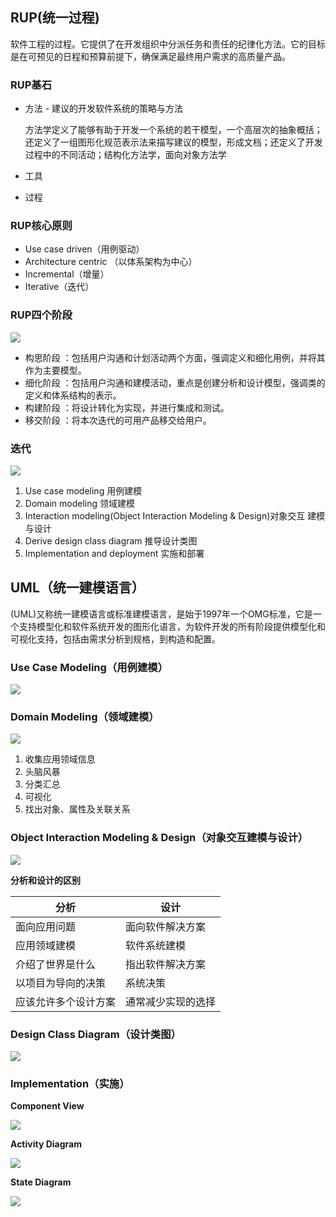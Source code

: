 
## RUP(统一过程)

软件工程的过程。它提供了在开发组织中分派任务和责任的纪律化方法。它的目标是在可预见的日程和预算前提下，确保满足最终用户需求的高质量产品。


### RUP基石

* 方法 - 建议的开发软件系统的策略与方法

   方法学定义了能够有助于开发一个系统的若干模型，一个高层次的抽象概括；还定义了一组图形化规范表示法来描写建议的模型，形成文档；还定义了开发过程中的不同活动；结构化方法学，面向对象方法学

* 工具
* 过程


### RUP核心原则

* Use case driven（用例驱动）
* Architecture centric （以体系架构为中心）
* Incremental（增量）
* Iterative（迭代）


### RUP四个阶段

![](https://github.com/bingbo/blog/blob/master/images/uml/%CD%BC%C6%AC1.png)

* 构思阶段 ：包括用户沟通和计划活动两个方面，强调定义和细化用例，并将其作为主要模型。
* 细化阶段 ：包括用户沟通和建模活动，重点是创建分析和设计模型，强调类的定义和体系结构的表示。
* 构建阶段 ：将设计转化为实现，并进行集成和测试。
* 移交阶段 ：将本次迭代的可用产品移交给用户。


### 迭代

![](https://github.com/bingbo/blog/blob/master/images/uml/%CD%BC%C6%AC2.png)

1. Use case modeling			用例建模
2. Domain modeling			领域建模
3. Interaction modeling(Object Interaction Modeling & Design)对象交互 建模与设计
4. Derive design class diagram	推导设计类图
5. Implementation and deployment	实施和部署


## UML（统一建模语言）

(UML)又称统一建模语言或标准建模语言，是始于1997年一个OMG标准，它是一个支持模型化和软件系统开发的图形化语言，为软件开发的所有阶段提供模型化和可视化支持，包括由需求分析到规格，到构造和配置。


### Use Case Modeling（用例建模）

![](https://github.com/bingbo/blog/blob/master/images/uml/use_case.jpg) 
### Domain Modeling（领域建模）

![](https://github.com/bingbo/blog/blob/master/images/uml/class.jpg)

1. 收集应用领域信息
2. 头脑风暴
3. 分类汇总
4. 可视化
5. 找出对象、属性及关联关系 
 
### Object Interaction Modeling & Design（对象交互建模与设计）
 
![](https://github.com/bingbo/blog/blob/master/images/uml/sequence.jpg)

**分析和设计的区别**

分析 | 设计
---- | ---- 
面向应用问题 |	面向软件解决方案
应用领域建模 |      软件系统建模
介绍了世界是什么 |	指出软件解决方案
以项目为导向的决策 |	系统决策
应该允许多个设计方案 |	通常减少实现的选择

### Design Class Diagram（设计类图） 

![](https://github.com/bingbo/blog/blob/master/images/uml/d_class.jpg)

### Implementation（实施） 

**Component View**

![](https://github.com/bingbo/blog/blob/master/images/uml/component.jpg)

**Activity Diagram**

![](https://github.com/bingbo/blog/blob/master/images/uml/%BB%E6%CD%BC8.jpg)

**State Diagram**

![](https://github.com/bingbo/blog/blob/master/images/uml/state.jpg)
